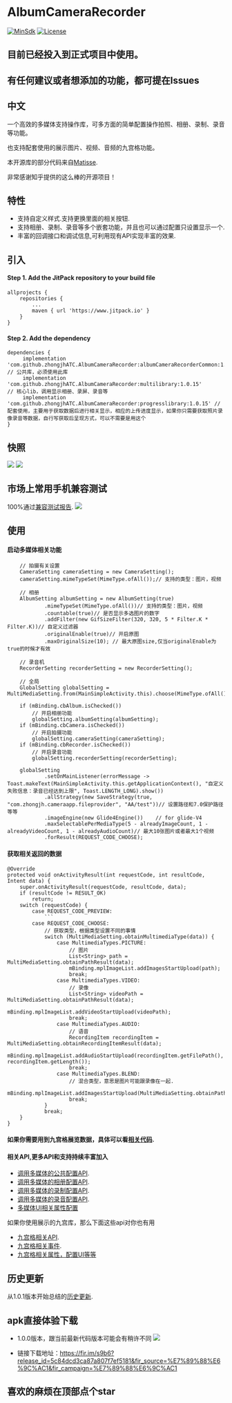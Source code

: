 # AlbumCameraRecorder

[![MinSdk](https://img.shields.io/badge/MinSdk-16-blue.svg)](https://developer.android.com/about/versions/android-4.1)
[![License](https://img.shields.io/badge/License-MIT-blue.svg)](https://github.com/zhongjhATC/AlbumCameraRecorder/blob/master/LICENSE)

## 目前已经投入到正式项目中使用。
## 有任何建议或者想添加的功能，都可提在Issues

## 中文
一个高效的多媒体支持操作库，可多方面的简单配置操作拍照、相册、录制、录音等功能。

也支持配套使用的展示图片、视频、音频的九宫格功能。


本开源库的部分代码来自[Matisse](https://github.com/zhihu/Matisse).

非常感谢知乎提供的这么棒的开源项目！    

## 特性
 - 支持自定义样式.支持更换里面的相关按钮.
 - 支持相册、录制、录音等多个嵌套功能，并且也可以通过配置只设置显示一个.
 - 丰富的回调接口和调试信息,可利用现有API实现丰富的效果.
 
## 引入

#### Step 1. Add the JitPack repository to your build file

	allprojects {
		repositories {
			...
			maven { url 'https://www.jitpack.io' }
		}
	}
#### Step 2. Add the dependency

	dependencies {
	     implementation 'com.github.zhongjhATC.AlbumCameraRecorder:albumCameraRecorderCommon:1.0.15'        // 公共库，必须使用此库
         implementation 'com.github.zhongjhATC.AlbumCameraRecorder:multilibrary:1.0.15'      // 核心lib，调用显示相册、录屏、录音等
         implementation 'com.github.zhongjhATC.AlbumCameraRecorder:progresslibrary:1.0.15' // 配套使用，主要用于获取数据后进行相关显示，相应的上传进度显示，如果你只需要获取照片录像录音等数据，自行写获取后呈现方式，可以不需要是用这个
	}

## 快照
![](https://github.com/zhongjhATC/AlbumCameraRecorder/blob/master/Demonstration.gif)
![](https://github.com/zhongjhATC/AlbumCameraRecorder/blob/master/DemonstrationShowImg.png)



## 市场上常用手机兼容测试
100%通过[兼容测试报告](https://github.com/zhongjhATC/AlbumCameraRecorder/blob/master/WeTest.md).
![](https://raw.githubusercontent.com/zhongjhATC/AlbumCameraRecorder/master/wetest/5.jpg)

## 使用   
#### 启动多媒体相关功能
 
        // 拍摄有关设置
        CameraSetting cameraSetting = new CameraSetting();
        cameraSetting.mimeTypeSet(MimeType.ofAll());// 支持的类型：图片，视频

        // 相册
        AlbumSetting albumSetting = new AlbumSetting(true)
                .mimeTypeSet(MimeType.ofAll())// 支持的类型：图片，视频
                .countable(true)// 是否显示多选图片的数字
                .addFilter(new GifSizeFilter(320, 320, 5 * Filter.K * Filter.K))// 自定义过滤器
                .originalEnable(true)// 开启原图
                .maxOriginalSize(10); // 最大原图size,仅当originalEnable为true的时候才有效

        // 录音机
        RecorderSetting recorderSetting = new RecorderSetting();

        // 全局
        GlobalSetting globalSetting = MultiMediaSetting.from(MainSimpleActivity.this).choose(MimeType.ofAll());

        if (mBinding.cbAlbum.isChecked())
            // 开启相册功能
            globalSetting.albumSetting(albumSetting);
        if (mBinding.cbCamera.isChecked())
            // 开启拍摄功能
            globalSetting.cameraSetting(cameraSetting);
        if (mBinding.cbRecorder.isChecked())
            // 开启录音功能
            globalSetting.recorderSetting(recorderSetting);

        globalSetting
                .setOnMainListener(errorMessage -> Toast.makeText(MainSimpleActivity.this.getApplicationContext(), "自定义失败信息：录音已经达到上限", Toast.LENGTH_LONG).show())
                .allStrategy(new SaveStrategy(true, "com.zhongjh.cameraapp.fileprovider", "AA/test"))// 设置路径和7.0保护路径等等
                .imageEngine(new Glide4Engine())    // for glide-V4
                .maxSelectablePerMediaType(5 - alreadyImageCount, 1 - alreadyVideoCount, 1 - alreadyAudioCount)// 最大10张图片或者最大1个视频
                .forResult(REQUEST_CODE_CHOOSE);

#### 获取相关返回的数据

    @Override
    protected void onActivityResult(int requestCode, int resultCode, Intent data) {
        super.onActivityResult(requestCode, resultCode, data);
        if (resultCode != RESULT_OK)
            return;
        switch (requestCode) {
            case REQUEST_CODE_PREVIEW:
                ```
            case REQUEST_CODE_CHOOSE:
                // 获取类型，根据类型设置不同的事情
                switch (MultiMediaSetting.obtainMultimediaType(data)) {
                    case MultimediaTypes.PICTURE:
                        // 图片
                        List<String> path = MultiMediaSetting.obtainPathResult(data);
                        mBinding.mplImageList.addImagesStartUpload(path);
                        break;
                    case MultimediaTypes.VIDEO:
                        // 录像
                        List<String> videoPath = MultiMediaSetting.obtainPathResult(data);
                        mBinding.mplImageList.addVideoStartUpload(videoPath);
                        break;
                    case MultimediaTypes.AUDIO:
                        // 语音
                        RecordingItem recordingItem = MultiMediaSetting.obtainRecordingItemResult(data);
                        mBinding.mplImageList.addAudioStartUpload(recordingItem.getFilePath(), recordingItem.getLength());
                        break;
                    case MultimediaTypes.BLEND:
                        // 混合类型，意思是图片可能跟录像在一起.
                        mBinding.mplImageList.addImagesStartUpload(MultiMediaSetting.obtainPathResult(data));
                        break;
                }
                break;
        }
    }

#### 如果你需要用到九宫格展览数据，具体可以看[相关代码](https://github.com/zhongjhATC/AlbumCameraRecorder/blob/master/app/src/main/java/com/zhongjh/cameraapp/MainSeeActivity.java).

#### 相关API,更多API和支持持续丰富加入
 - [调用多媒体的公共配置API](https://github.com/zhongjhATC/AlbumCameraRecorder/blob/master/multilibrary/src/main/java/com/zhongjh/albumcamerarecorder/settings/api/GlobalSettingApi.java).
 - [调用多媒体的相册配置API](https://github.com/zhongjhATC/AlbumCameraRecorder/blob/master/multilibrary/src/main/java/com/zhongjh/albumcamerarecorder/settings/api/AlbumSettingApi.java).
 - [调用多媒体的录制配置API](https://github.com/zhongjhATC/AlbumCameraRecorder/blob/master/multilibrary/src/main/java/com/zhongjh/albumcamerarecorder/settings/api/CameraSettingApi.java).
 - [调用多媒体的录音配置API](https://github.com/zhongjhATC/AlbumCameraRecorder/blob/master/multilibrary/src/main/java/com/zhongjh/albumcamerarecorder/settings/api/RecorderSettingApi.java).
 - [多媒体UI相关属性配置](https://github.com/zhongjhATC/AlbumCameraRecorder/blob/master/multilibrary/src/main/res/values/styles.xml)

如果你使用展示的九宫库，那么下面这些api对你也有用
 - [九宫格相关API](https://github.com/zhongjhATC/AlbumCameraRecorder/blob/master/progresslibrary/src/main/java/com/zhongjh/progresslibrary/api/MaskProgressApi.java).
 - [九宫格相关事件](https://github.com/zhongjhATC/AlbumCameraRecorder/blob/master/progresslibrary/src/main/java/com/zhongjh/progresslibrary/listener/MaskProgressLayoutListener.java).
 - [九宫格相关属性，配置UI等等](https://github.com/zhongjhATC/AlbumCameraRecorder/blob/master/progresslibrary/src/main/res/values/attrs.xml)



## 历史更新
从1.0.1版本开始总结的[历史更新](https://github.com/zhongjhATC/AlbumCameraRecorder/blob/master/UPDATE.md).

## apk直接体验下载
 - 1.0.0版本，跟当前最新代码版本可能会有稍许不同
![](https://github.com/zhongjhATC/AlbumCameraRecorder/blob/master/qrcode.png)

 - 链接下载地址：https://fir.im/s9b6?release_id=5c84dcd3ca87a807f7ef5181&fir_source=%E7%89%88%E6%9C%AC1&fir_campaign=%E7%89%88%E6%9C%AC1

## 喜欢的麻烦在顶部点个star
